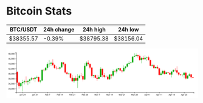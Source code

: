 # Bitcoin Stats

BTC/USDT|24h change|24h high|24h low|
|---|---|---|---|
|$38355.57|-0.39%|$38795.38|$38156.04|

<img src="./chart.svg">
